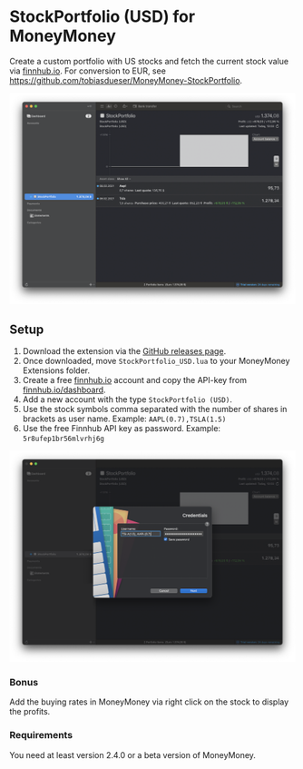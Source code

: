 # StockPortfolio (USD) for MoneyMoney
Create a custom portfolio with US stocks and fetch the current stock value via [finnhub.io](https://finnhub.io/). For conversion to EUR, see https://github.com/tobiasdueser/MoneyMoney-StockPortfolio.

![MoneyMoney screenshot with StockPortfolio Balance](screens/StockPortfolio-balance.png)

## Setup

1. Download the extension via the [GitHub releases page](https://github.com/guidezpl/MoneyMoney-StockPortfolio/releases).
2. Once downloaded, move `StockPortfolio_USD.lua` to your MoneyMoney Extensions folder.
3. Create a free [finnhub.io](https://finnhub.io/) account and copy the API-key from [finnhub.io/dashboard](https://finnhub.io/dashboard).
4. Add a new account with the type `StockPortfolio (USD)`.
5. Use the stock symbols comma separated with the number of shares in brackets as user name. Example: `AAPL(0.7),TSLA(1.5)`
6. Use the free Finnhub API key as password. Example: `5r8ufep1br56mlvrhj6g`

![MoneyMoney screenshot with StockPortfolio Setup](screens/StockPortfolio-setup.png)

### Bonus
Add the buying rates in MoneyMoney via right click on the stock to display the profits.

### Requirements
You need at least version 2.4.0 or a beta version of MoneyMoney.
